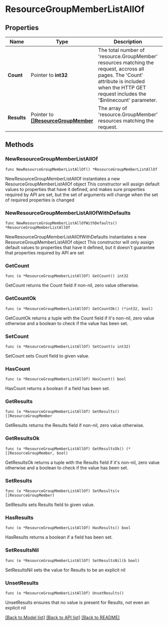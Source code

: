 # ResourceGroupMemberListAllOf

## Properties

Name | Type | Description | Notes
------------ | ------------- | ------------- | -------------
**Count** | Pointer to **int32** | The total number of &#39;resource.GroupMember&#39; resources matching the request, accross all pages. The &#39;Count&#39; attribute is included when the HTTP GET request includes the &#39;$inlinecount&#39; parameter. | [optional] 
**Results** | Pointer to [**[]ResourceGroupMember**](resource.GroupMember.md) | The array of &#39;resource.GroupMember&#39; resources matching the request. | [optional] 

## Methods

### NewResourceGroupMemberListAllOf

`func NewResourceGroupMemberListAllOf() *ResourceGroupMemberListAllOf`

NewResourceGroupMemberListAllOf instantiates a new ResourceGroupMemberListAllOf object
This constructor will assign default values to properties that have it defined,
and makes sure properties required by API are set, but the set of arguments
will change when the set of required properties is changed

### NewResourceGroupMemberListAllOfWithDefaults

`func NewResourceGroupMemberListAllOfWithDefaults() *ResourceGroupMemberListAllOf`

NewResourceGroupMemberListAllOfWithDefaults instantiates a new ResourceGroupMemberListAllOf object
This constructor will only assign default values to properties that have it defined,
but it doesn't guarantee that properties required by API are set

### GetCount

`func (o *ResourceGroupMemberListAllOf) GetCount() int32`

GetCount returns the Count field if non-nil, zero value otherwise.

### GetCountOk

`func (o *ResourceGroupMemberListAllOf) GetCountOk() (*int32, bool)`

GetCountOk returns a tuple with the Count field if it's non-nil, zero value otherwise
and a boolean to check if the value has been set.

### SetCount

`func (o *ResourceGroupMemberListAllOf) SetCount(v int32)`

SetCount sets Count field to given value.

### HasCount

`func (o *ResourceGroupMemberListAllOf) HasCount() bool`

HasCount returns a boolean if a field has been set.

### GetResults

`func (o *ResourceGroupMemberListAllOf) GetResults() []ResourceGroupMember`

GetResults returns the Results field if non-nil, zero value otherwise.

### GetResultsOk

`func (o *ResourceGroupMemberListAllOf) GetResultsOk() (*[]ResourceGroupMember, bool)`

GetResultsOk returns a tuple with the Results field if it's non-nil, zero value otherwise
and a boolean to check if the value has been set.

### SetResults

`func (o *ResourceGroupMemberListAllOf) SetResults(v []ResourceGroupMember)`

SetResults sets Results field to given value.

### HasResults

`func (o *ResourceGroupMemberListAllOf) HasResults() bool`

HasResults returns a boolean if a field has been set.

### SetResultsNil

`func (o *ResourceGroupMemberListAllOf) SetResultsNil(b bool)`

 SetResultsNil sets the value for Results to be an explicit nil

### UnsetResults
`func (o *ResourceGroupMemberListAllOf) UnsetResults()`

UnsetResults ensures that no value is present for Results, not even an explicit nil

[[Back to Model list]](../README.md#documentation-for-models) [[Back to API list]](../README.md#documentation-for-api-endpoints) [[Back to README]](../README.md)


